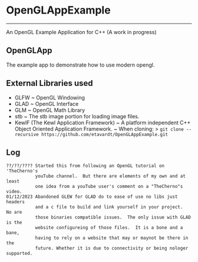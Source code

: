 # OpenGLAppExample
---
An OpenGL Example Application for C++ (A work in progress)

## OpenGLApp
The example app to demonstrate how to use modern opengl.

## External Libraries used
- GLFW
    ~ OpenGL Windowing
- GLAD
    ~ OpenGL Interface
- GLM
    ~ OpenGL Math Library
- stb
    ~ The stb image portion for loading image files.
- KewlF (The Kewl Application Framework)
    ~ A platform independent C++ Object Oriented Application Framework.
    ~ When cloning:
        > `git clone --recursive https://github.com/etavardt/OpenGLAppExample.git`

## Log
    ??/??/???? Started this from following an OpenGL tutorial on 'TheCherno's
               youTube channel.  But there are elements of my own and at least 
               one idea from a youTube user's comment on a "TheCherno"s video.
    01/12/2023 Abandoned GLEW for GLAD do to ease of use no libs just headers
               and a c file to build and link yourself in your project.  No are
               those binaries compatible issues.  The only issue with GLAD is the
               website configureing of those files.  It is a bone and a bane,
               having to rely on a website that may or maynot be there in the
               future. Whether it is due to connectivity or being nologer supported.
